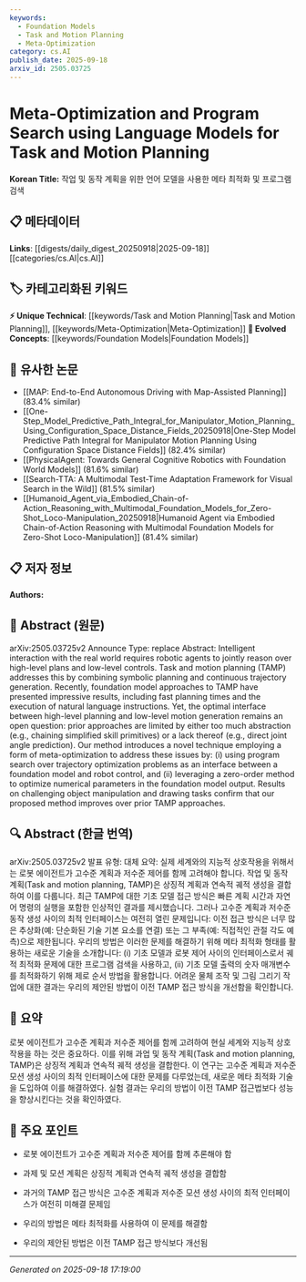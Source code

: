 ```yaml
---
keywords:
  - Foundation Models
  - Task and Motion Planning
  - Meta-Optimization
category: cs.AI
publish_date: 2025-09-18
arxiv_id: 2505.03725
---
```


<!-- KEYWORD_LINKING_METADATA:
{
  "processed_timestamp": "2025-09-22 22:19:52.700552",
  "vocabulary_version": "1.0",
  "selected_keywords": [
    "Foundation Models",
    "Task and Motion Planning",
    "Meta-Optimization"
  ],
  "rejected_keywords": [
    "Program Search"
  ],
  "similarity_scores": {
    "Foundation Models": 0.8,
    "Task and Motion Planning": 0.78,
    "Meta-Optimization": 0.75
  },
  "extraction_method": "AI_prompt_based",
  "budget_applied": true
}
-->


# Meta-Optimization and Program Search using Language Models for Task and Motion Planning

**Korean Title:** 작업 및 동작 계획을 위한 언어 모델을 사용한 메타 최적화 및 프로그램 검색

## 📋 메타데이터

**Links**: [[digests/daily_digest_20250918|2025-09-18]]   [[categories/cs.AI|cs.AI]]

## 🏷️ 카테고리화된 키워드
**⚡ Unique Technical**: [[keywords/Task and Motion Planning|Task and Motion Planning]], [[keywords/Meta-Optimization|Meta-Optimization]]
**🚀 Evolved Concepts**: [[keywords/Foundation Models|Foundation Models]]

## 🔗 유사한 논문
- [[MAP: End-to-End Autonomous Driving with Map-Assisted Planning]] (83.4% similar)
- [[One-Step_Model_Predictive_Path_Integral_for_Manipulator_Motion_Planning_Using_Configuration_Space_Distance_Fields_20250918|One-Step Model Predictive Path Integral for Manipulator Motion Planning Using Configuration Space Distance Fields]] (82.4% similar)
- [[PhysicalAgent: Towards General Cognitive Robotics with Foundation World Models]] (81.6% similar)
- [[Search-TTA: A Multimodal Test-Time Adaptation Framework for Visual Search in the Wild]] (81.5% similar)
- [[Humanoid_Agent_via_Embodied_Chain-of-Action_Reasoning_with_Multimodal_Foundation_Models_for_Zero-Shot_Loco-Manipulation_20250918|Humanoid Agent via Embodied Chain-of-Action Reasoning with Multimodal Foundation Models for Zero-Shot Loco-Manipulation]] (81.4% similar)

## 📋 저자 정보

**Authors:** 

## 📄 Abstract (원문)

arXiv:2505.03725v2 Announce Type: replace 
Abstract: Intelligent interaction with the real world requires robotic agents to jointly reason over high-level plans and low-level controls. Task and motion planning (TAMP) addresses this by combining symbolic planning and continuous trajectory generation. Recently, foundation model approaches to TAMP have presented impressive results, including fast planning times and the execution of natural language instructions. Yet, the optimal interface between high-level planning and low-level motion generation remains an open question: prior approaches are limited by either too much abstraction (e.g., chaining simplified skill primitives) or a lack thereof (e.g., direct joint angle prediction). Our method introduces a novel technique employing a form of meta-optimization to address these issues by: (i) using program search over trajectory optimization problems as an interface between a foundation model and robot control, and (ii) leveraging a zero-order method to optimize numerical parameters in the foundation model output. Results on challenging object manipulation and drawing tasks confirm that our proposed method improves over prior TAMP approaches.

## 🔍 Abstract (한글 번역)

arXiv:2505.03725v2 발표 유형: 대체
요약: 실제 세계와의 지능적 상호작용을 위해서는 로봇 에이전트가 고수준 계획과 저수준 제어를 함께 고려해야 합니다. 작업 및 동작 계획(Task and motion planning, TAMP)은 상징적 계획과 연속적 궤적 생성을 결합하여 이를 다룹니다. 최근 TAMP에 대한 기초 모델 접근 방식은 빠른 계획 시간과 자연어 명령의 실행을 포함한 인상적인 결과를 제시했습니다. 그러나 고수준 계획과 저수준 동작 생성 사이의 최적 인터페이스는 여전히 열린 문제입니다: 이전 접근 방식은 너무 많은 추상화(예: 단순화된 기술 기본 요소를 연결) 또는 그 부족(예: 직접적인 관절 각도 예측)으로 제한됩니다. 우리의 방법은 이러한 문제를 해결하기 위해 메타 최적화 형태를 활용하는 새로운 기술을 소개합니다: (i) 기초 모델과 로봇 제어 사이의 인터페이스로서 궤적 최적화 문제에 대한 프로그램 검색을 사용하고, (ii) 기초 모델 출력의 숫자 매개변수를 최적화하기 위해 제로 순서 방법을 활용합니다. 어려운 물체 조작 및 그림 그리기 작업에 대한 결과는 우리의 제안된 방법이 이전 TAMP 접근 방식을 개선함을 확인합니다.

## 📝 요약

로봇 에이전트가 고수준 계획과 저수준 제어를 함께 고려하여 현실 세계와 지능적 상호작용을 하는 것은 중요하다. 이를 위해 과업 및 동작 계획(Task and motion planning, TAMP)은 상징적 계획과 연속적 궤적 생성을 결합한다. 이 연구는 고수준 계획과 저수준 모션 생성 사이의 최적 인터페이스에 대한 문제를 다루었는데, 새로운 메타 최적화 기술을 도입하여 이를 해결하였다. 실험 결과는 우리의 방법이 이전 TAMP 접근법보다 성능을 향상시킨다는 것을 확인하였다.

## 🎯 주요 포인트

- 로봇 에이전트가 고수준 계획과 저수준 제어를 함께 추론해야 함

- 과제 및 모션 계획은 상징적 계획과 연속적 궤적 생성을 결합함

- 과거의 TAMP 접근 방식은 고수준 계획과 저수준 모션 생성 사이의 최적 인터페이스가 여전히 미해결 문제임

- 우리의 방법은 메타 최적화를 사용하여 이 문제를 해결함

- 우리의 제안된 방법은 이전 TAMP 접근 방식보다 개선됨

---

*Generated on 2025-09-18 17:19:00*